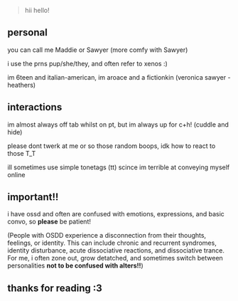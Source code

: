 > hii hello!
## personal
you can call me Maddie or Sawyer (more comfy with Sawyer)

i use the prns pup/she/they, and often refer to xenos :)

im 6teen and italian-american, im aroace and a fictionkin (veronica sawyer - heathers)

## interactions
im almost always off tab whilst on pt, but im always up for c+h! (cuddle and hide)

please dont twerk at me or so those random boops, idk how to react to those T_T

ill sometimes use simple tonetags (tt) scince im terrible at conveying myself online

## important!!
i have ossd and often are confused with emotions, expressions, and basic convo, so **please** be patient!

(People with OSDD experience a disconnection from their thoughts, feelings, or identity. This can include chronic and recurrent syndromes, identity disturbance, acute dissociative reactions, and dissociative trance. For me, i often zone out, grow detatched, and sometimes switch between personalities **not to be confused with alters!!**)

## thanks for reading :3
